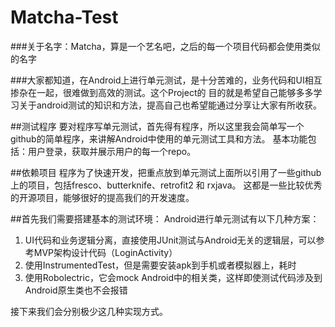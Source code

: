 # **Matcha-Test**
###关于名字：Matcha，算是一个艺名吧，之后的每一个项目代码都会使用类似的名字

###大家都知道，在Android上进行单元测试，是十分苦难的，业务代码和UI相互掺杂在一起，很难做到高效的测试。这个Project的
目的就是希望自己能够多多学习关于android测试的知识和方法，提高自己也希望能通过分享让大家有所收获。

##测试程序
要对程序写单元测试，首先得有程序，所以这里我会简单写一个github的简单程序，来讲解Android中使用的单元测试工具和方法。
基本功能包括：用户登录，获取并展示用户的每一个repo。

##依赖项目
程序为了快速开发，把重点放到单元测试上面所以引用了一些github上的项目，包括fresco、butterknife、retrofit2 和 rxjava。
这都是一些比较优秀的开源项目，能够很好的提高我们的开发速度。

##首先我们需要搭建基本的测试环境：
Android进行单元测试有以下几种方案：
1. UI代码和业务逻辑分离，直接使用JUnit测试与Android无关的逻辑层，可以参考MVP架构设计代码（LoginActivity）
2. 使用InstrumentedTest，但是需要安装apk到手机或者模拟器上，耗时
3. 使用Robolectric，它会mock Android中的相关类，这样即使测试代码涉及到Android原生类也不会报错

接下来我们会分别极少这几种实现方式。
